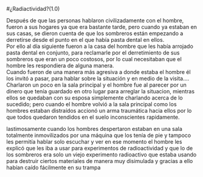 #¿Radiactividad?(1.0)

Después de que las personas hablaron civilizadamente con el hombre, fueron a sus hogares ya que era bastante tarde, pero cuando ya estaban en sus casas, se dieron cuenta de que los sombreros están empezando a derretirse desde el punto en el que había pasta dental en ellos.       
Por ello al día siguiente fueron a la casa del hombre que les había arrojado pasta dental en conjunto, para reclamarle por el derretimiento de sus sombreros que eran un poco costosos, por lo cual necesitaban que el hombre les respondiera de alguna manera.            
Cuando fueron de una manera más agresiva a donde estaba el hombre él los invitó a pasar, para hablar sobre la situación y en medio de la visita.... Charlaron un poco en la sala principal y el hombre fue al parecer por un dinero que tenía guardado en otro lugar para arreglar la situacion, mientras ellos se quedaban con su esposa simplemente charlando acerca de lo sucedido; pero cuando el hombre volvió a la sala principal como los hombres estaban distraídos accionó un arma traumática hacia ellos por lo que todos quedaron tendidos en el suelo inconscientes rapidamente.

lastimosamente cuando los hombres despertaron estaban en una sala totalmente inmovilizados por una máquina que los tenía de pie y tampoco les permitía hablar solo escuchar y ver en ese momento el hombre les explicó que les iba a usar para experimentos de radioactividad y que lo de los sombreros era solo un viejo experimento radioactivo que estaba usando para destruir ciertos materiales de manera muy disimulada y gracias a ello habían caído fácilmente en su trampa